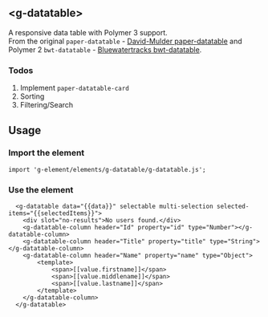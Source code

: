 ## \<g-datatable\>

A responsive data table with Polymer 3 support. <br />
From the original `paper-datatable` - [David-Mulder paper-datatable](https://github.com/David-Mulder/paper-datatable) and Polymer 2 `bwt-datatable` - [Bluewatertracks bwt-datatable](https://github.com/bluewatertracks/bwt-datatable).

### Todos
1. Implement `paper-datatable-card`
2. Sorting
3. Filtering/Search

## Usage

### Import the element
```
import 'g-element/elements/g-datatable/g-datatable.js';
```

### Use the element
```
  <g-datatable data="{{data}}" selectable multi-selection selected-items="{{selectedItems}}">
    <div slot="no-results">No users found.</div>
    <g-datatable-column header="Id" property="id" type="Number"></g-datatable-column>
    <g-datatable-column header="Title" property="title" type="String"></g-datatable-column>
    <g-datatable-column header="Name" property="name" type="Object">
        <template>
            <span>[[value.firstname]]</span>
            <span>[[value.middlename]]</span>
            <span>[[value.lastname]]</span>
        </template>
    </g-datatable-column>
  </g-datatable>
```